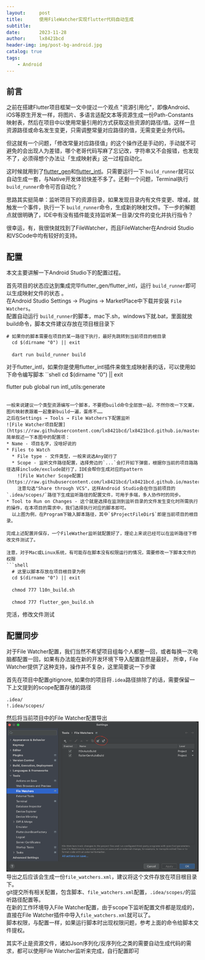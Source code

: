 ```yaml
---
layout:     post
title:      使用FileWatcher实现flutter代码自动生成
subtitle:   
date:       2023-11-28
author:     lx8421bcd
header-img: img/post-bg-android.jpg
catalog: true
tags:
    - Android
---
```

## 前言

之前在搭建Flutter项目框架一文中提过一个观点 "资源引用化"，即像Android、iOS等原生开发一样，将图片、多语言适配文本等资源生成一份Path-Constants映射表，然后在项目中以使用常量引用的方式获取这些资源的路径/值。这样一旦资源路径或命名发生变更，只需调整常量对应路径的值，无需变更业务代码。

但这就有一个问题，「修改常量对应路径值」的这个操作还是手动的，手动就不可避免的会出现人为差错，哪个老哥代码写麻了忘记改，字符串又不会报错，也发现不了，必须得想个办法让「生成映射表」这一过程自动化。

这时候就用到了[flutter_gen](https://pub.dev/packages/flutter_gen)和[flutter_intl](https://pub.dev/packages/intl)。只需要运行一下 `build_runner`就可以自动生成一套，与Native开发体验快差不多了。还剩一个问题，Terminal执行 `build_runner`命令可否自动化？

思路其实挺简单：监听项目下的资源目录，如果发现目录内有文件变更、增减，就触发一个事件，执行一下 `build_runner`命令，生成新的映射文件。下一步的解题点就很明确了，IDE中有没有插件能支持监听某一目录/文件的变化并执行指令？

很幸运，有，我很快就找到了FileWatcher，而且FileWatcher在Android Studio和VSCode中均有较好的支持。

## 配置

本文主要讲解一下Android Studio下的配置过程。    

首先项目的状态应达到集成完毕flutter_gen/flutter_intl，运行 `build_runner`即可以生成映射文件的状态 。   
在Android Studio  Settings → Plugins → MarketPlace中下载并安装 `File Watchers`。    
配置自动运行 `build_runner`的脚本，mac下.sh，windows下就.bat，里面就放build命令，脚本文件建议存放在项目根目录下    
```shell
# 如果你的脚本需要在项目的某一路径下执行，最好先跳转到当前项目的根目录
  cd $(dirname "0") || exit    

  dart run build_runner build
```

对于flutter_intl，如果你是使用flutter_intl插件来做生成映射表的话，可以使用如下命令编写脚本
``shell
  cd $(dirname "0") || exit    

  flutter pub global run intl_utils:generate
```

一般来说建议一个类型资源编写一个脚本，不要把build命令全部放一起，不然你改一下文案，图片映射表跟着一起重新build一遍，蛋疼不……    
之后在Settings → Tools → File Watchers下配置监听    
![File Watcher项目配置](https://raw.githubusercontent.com/lx8421bcd/lx8421bcd.github.io/master/img/file_watcher/file_watcher_config_example.png)      
简单叙述一下本图中的配置项：
* Name - 项目名字，没啥好说的
* Files to Watch
  * File type - 文件类型，一般来说选Any就行了
  * Scope - 监听文件路径配置，选择旁边的`...`会打开如下弹窗，根据你当前的项目路路径选择include/exclude就行了，IDE会帮你生成对应的pattern
    ![File Watcher Scope配置](https://raw.githubusercontent.com/lx8421bcd/lx8421bcd.github.io/master/img/file_watcher/file_watcher_scope_example.png) 
    注意勾选"Share through VCS"，这样Android Studio会在你当前项目的`.idea/scopes/`路径下生成监听路径的配置文件，可用于多端，多人协作时的同步。
* Tool to Run on Changes - 这个就是选择在监测到监听目录的文件发生变化时所需执行的操作，在本项目的需求中，我们选择执行对应的脚本即可。
  以上图为例，在Program下输入脚本路径，其中`$ProjectFileDir$`即是当前项目的根目录。

完成上述配置并保存，一个FileWather监听就配置好了，理论上来说已经可以在监听路径下修改文件测试了。    

注意，对于Mac或Linux系统，有可能存在脚本没有权限运行的情况，需要修改一下脚本文件的权限    
```shell
  # 这里以脚本存放在项目根目录为例
  cd $(dirname "0") || exit    

  chmod 777 l10n_build.sh

  chmod 777 flutter_gen_build.sh
```

完活，修改文件测试

## 配置同步

对于File Watcher配置，我们当然不希望项目组每个人都整一回，或者每换一次电脑都配置一回，如果有办法能在新的开发环境下导入配置自然是最好。
所幸，File Watcher提供了这种支持，操作并不复杂，这里简要说一下步骤

首先在项目中配置gitignore, 如果你的项目将`.idea`路径排除了的话，需要保留一下上文提到的scope配置存储的路径

  ```gitignore
  .idea/
  !.idea/scopes/
  ```

然后将当前项目中的File Watcher配置导出
![File Watcher 导入导出](https://raw.githubusercontent.com/lx8421bcd/lx8421bcd.github.io/master/img/file_watcher/import_export.png) 
导出之后应该会生成一份`file_watchers.xml`，建议将这个文件存放在项目根目录下。    
git提交所有相关配置，包含脚本、`file_watchers.xml`配置，`.idea/scopes/`的监听路径配置等。    
在新的工作环境导入File Watcher配置，由于scope下监听配置文件都是现成的，直接在File Watcher插件中导入`file_watchers.xml`就可以了。    
脚本权限，与配置一样，如果运行脚本时出现权限问题，参考上面的命令给脚本文件提权。    

其实不止是资源文件，诸如Json序列化/反序列化之类的需要自动生成代码的需求，都可以使用File Watcher监听来完成，自行配置即可